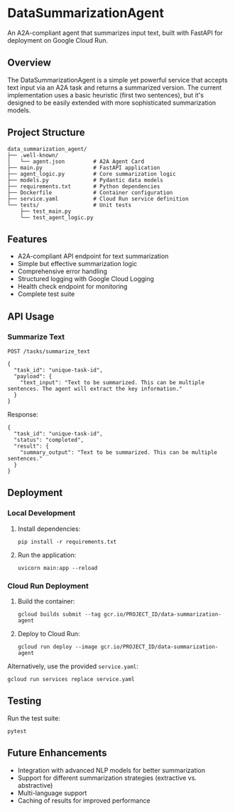 # DataSummarizationAgent

An A2A-compliant agent that summarizes input text, built with FastAPI for deployment on Google Cloud Run.

## Overview

The DataSummarizationAgent is a simple yet powerful service that accepts text input via an A2A task and returns a summarized version. The current implementation uses a basic heuristic (first two sentences), but it's designed to be easily extended with more sophisticated summarization models.

## Project Structure

```
data_summarization_agent/
├── .well-known/
│   └── agent.json         # A2A Agent Card
├── main.py                # FastAPI application
├── agent_logic.py         # Core summarization logic
├── models.py              # Pydantic data models
├── requirements.txt       # Python dependencies
├── Dockerfile             # Container configuration
├── service.yaml           # Cloud Run service definition
└── tests/                 # Unit tests
    ├── test_main.py
    └── test_agent_logic.py
```

## Features

- A2A-compliant API endpoint for text summarization
- Simple but effective summarization logic
- Comprehensive error handling
- Structured logging with Google Cloud Logging
- Health check endpoint for monitoring
- Complete test suite

## API Usage

### Summarize Text

```
POST /tasks/summarize_text

{
  "task_id": "unique-task-id",
  "payload": {
    "text_input": "Text to be summarized. This can be multiple sentences. The agent will extract the key information."
  }
}
```

Response:

```
{
  "task_id": "unique-task-id",
  "status": "completed",
  "result": {
    "summary_output": "Text to be summarized. This can be multiple sentences."
  }
}
```

## Deployment

### Local Development

1. Install dependencies:
   ```
   pip install -r requirements.txt
   ```

2. Run the application:
   ```
   uvicorn main:app --reload
   ```

### Cloud Run Deployment

1. Build the container:
   ```
   gcloud builds submit --tag gcr.io/PROJECT_ID/data-summarization-agent
   ```

2. Deploy to Cloud Run:
   ```
   gcloud run deploy --image gcr.io/PROJECT_ID/data-summarization-agent
   ```

Alternatively, use the provided `service.yaml`:
   ```
   gcloud run services replace service.yaml
   ```

## Testing

Run the test suite:
```
pytest
```

## Future Enhancements

- Integration with advanced NLP models for better summarization
- Support for different summarization strategies (extractive vs. abstractive)
- Multi-language support
- Caching of results for improved performance